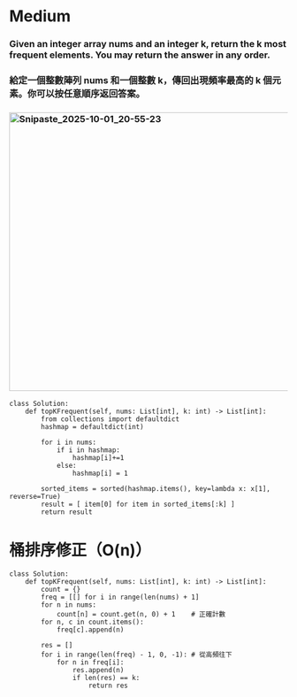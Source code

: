 # Medium

### Given an integer array nums and an integer k, return the k most frequent elements. You may return the answer in any order.

### 給定一個整數陣列 nums 和一個整數 k，傳回出現頻率最高的 k 個元素。你可以按任意順序返回答案。

### <img width="920" height="504" alt="Snipaste_2025-10-01_20-55-23" src="https://github.com/user-attachments/assets/1def6c55-3dc1-4110-ae2d-e74e9a2616f7" />

```
class Solution:
    def topKFrequent(self, nums: List[int], k: int) -> List[int]:
        from collections import defaultdict
        hashmap = defaultdict(int)

        for i in nums:
            if i in hashmap:
                hashmap[i]+=1
            else:
                hashmap[i] = 1

        sorted_items = sorted(hashmap.items(), key=lambda x: x[1], reverse=True)
        result = [ item[0] for item in sorted_items[:k] ]
        return result
```

# 桶排序修正（O(n)）

```
class Solution:
    def topKFrequent(self, nums: List[int], k: int) -> List[int]:
        count = {}
        freq = [[] for i in range(len(nums) + 1]
        for n in nums:
            count[n] = count.get(n, 0) + 1    # 正確計數
        for n, c in count.items():
            freq[c].append(n)

        res = []
        for i in range(len(freq) - 1, 0, -1): # 從高頻往下
            for n in freq[i]:
                res.append(n)
                if len(res) == k:
                    return res

```
